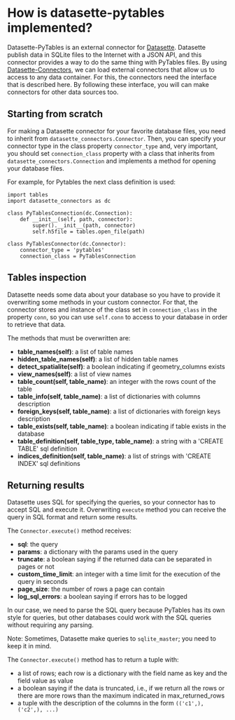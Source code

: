 # How is datasette-pytables implemented?

Datasette-PyTables is an external connector for [Datasette](https://github.com/simonw/datasette). Datasette publish data in SQLite files to the Internet with a JSON API, and this connector provides a way to do the same thing with PyTables files.  By using [Datasette-Connectors](https://github.com/PyTables/datasette-connectors), we can load external connectors that allow us to access to any data container. For this, the connectors need the interface that is described here.  By following these interface, you will can make connectors for other data sources too.

## Starting from scratch

For making a Datasette connector for your favorite database files, you need to inherit from `datasette_connectors.Connector`. Then, you can specify your connector type in the class property `connector_type` and, very important, you should set `connection_class` property with a class that inherits from `datasette_connectors.Connection` and implements a method for opening your database files.

For example, for Pytables the next class definition is used:

    import tables
    import datasette_connectors as dc

    class PyTablesConnection(dc.Connection):
        def __init__(self, path, connector):
            super().__init__(path, connector)
            self.h5file = tables.open_file(path)

    class PyTablesConnector(dc.Connector):
        connector_type = 'pytables'
        connection_class = PyTablesConnection

## Tables inspection

Datasette needs some data about your database so you have to provide it overwriting some methods in your custom connector. For that, the connector stores and instance of the class set in `connection_class` in the property `conn`, so you can use `self.conn` to access to your database in order to retrieve that data.

The methods that must be overwritten are:

* **table_names(self)**: a list of table names
* **hidden_table_names(self)**: a list of hidden table names
* **detect_spatialite(self)**: a boolean indicating if geometry_columns exists
* **view_names(self)**: a list of view names
* **table_count(self, table_name)**: an integer with the rows count of the table
* **table_info(self, table_name)**: a list of dictionaries with columns description
* **foreign_keys(self, table_name)**: a list of dictionaries with foreign keys description
* **table_exists(self, table_name)**: a boolean indicating if table exists in the database
* **table_definition(self, table_type, table_name)**: a string with a 'CREATE TABLE' sql definition
* **indices_definition(self, table_name)**: a list of strings with 'CREATE INDEX' sql definitions

## Returning results

Datasette uses SQL for specifying the queries, so your connector has to accept SQL and execute it. Overwriting `execute` method you can receive the query in SQL format and return some results.

The `Connector.execute()` method receives:

* **sql**: the query
* **params**: a dictionary with the params used in the query
* **truncate**: a boolean saying if the returned data can be separated in pages or not
* **custom_time_limit**: an integer with a time limit for the execution of the query in seconds
* **page_size**: the number of rows a page can contain
* **log_sql_errors**: a boolean saying if errors has to be logged

In our case, we need to parse the SQL query because PyTables has its own style for queries, but other databases could work with the SQL queries without requiring any parsing.

Note: Sometimes, Datasette make queries to `sqlite_master`; you need to keep it in mind.

The `Connector.execute()` method has to return a tuple with:

* a list of rows; each row is a dictionary with the field name as key and the field value as value
* a boolean saying if the data is truncated, i.e., if we return all the rows or there are more rows than the maximum indicated in max_returned_rows
* a tuple with the description of the columns in the form `(('c1',), ('c2',), ...)`
